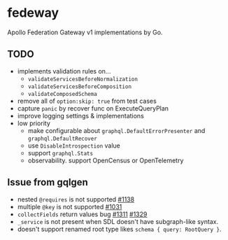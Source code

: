 # fedeway

Apollo Federation Gateway v1 implementations by Go.

## TODO

* implements validation rules on...
  * `validateServicesBeforeNormalization`
  * `validateServicesBeforeComposition`
  * `validateComposedSchema`
* remove all of `option:skip: true` from test cases
* capture `panic` by recover func on ExecuteQueryPlan
* improve logging settings & implementations
* low priority
  * make configurable about `graphql.DefaultErrorPresenter` and `graphql.DefaultRecover`
  * use `DisableIntrospection` value
  * support `graphql.Stats`
  * observability. support OpenCensus or OpenTelemetry

## Issue from gqlgen

* nested `@requires` is not supported [#1138](https://github.com/99designs/gqlgen/issues/1138)
* multiple `@key` is not supported [#1031](https://github.com/99designs/gqlgen/issues/1031)
* `collectFields` return values bug [#1311](https://github.com/99designs/gqlgen/issues/1311) [#1329](https://github.com/99designs/gqlgen/issues/1329)
* `_service` is not present when SDL doesn't have subgraph-like syntax.
* doesn't support renamed root type likes `schema { query: RootQuery }`.
